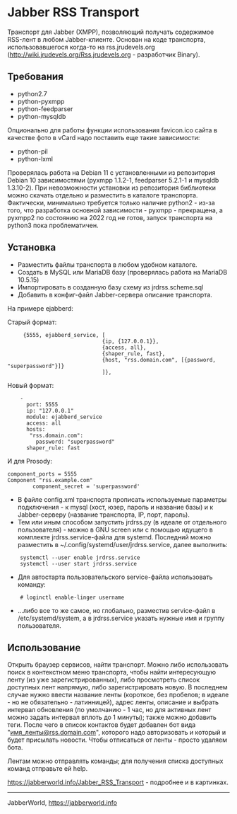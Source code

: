 # Jabber RSS Transport

Транспорт для Jabber (XMPP), позволяющий получать содержимое RSS-лент в любом Jabber-клиенте. Основан на коде транспорта, использовавшегося когда-то на rss.jrudevels.org (http://wiki.jrudevels.org/Rss.jrudevels.org - разработчик Binary).

## Требования

* python2.7
* python-pyxmpp
* python-feedparser
* python-mysqldb

Опционально для работы функции использования favicon.ico сайта в качестве фото в vCard надо поставить еще такие зависимости:

* python-pil
* python-lxml

Проверялась работа на Debian 11 с установленными из репозитория Debian 10 зависимостями (pyxmpp 1.1.2-1, feedparser 5.2.1-1 и mysqldb 1.3.10-2). При невозможности установки из репозитория библиотеки можно скачать отдельно и разместить в каталоге транспорта. Фактически, минимально требуется только наличие python2 - из-за того, что разработка основной зависимости - pyxmpp - прекращена, а pyxmpp2 по состоянию на 2022 год не готов, запуск транспорта на python3 пока проблематичен.

## Установка

* Разместить файлы транспорта в любом удобном каталоге.
* Создать в MySQL или MariaDB базу (проверялась работа на MariaDB 10.5.15)
* Импортировать в созданную базу схему из jrdrss.scheme.sql
* Добавить в конфиг-файл Jabber-сервера описание транспорта.

На примере ejabberd:

Старый формат:
```
     {5555, ejabberd_service, [
                              {ip, {127.0.0.1}},
                              {access, all},
                              {shaper_rule, fast},
                              {host, "rss.domain.com", [{password, "superpassword"}]}
                              ]},
```
 Новый формат:
```
    -
      port: 5555
      ip: "127.0.0.1"
      module: ejabberd_service
      access: all
      hosts:
       "rss.domain.com":
         password: "superpassword"
      shaper_rule: fast
```

И для Prosody:
```
component_ports = 5555
Component "rss.example.com"
        component_secret = 'superpassword'
```


* В файле config.xml транспорта прописать используемые параметры подключения - к mysql (хост, юзер, пароль и название базы) и к Jabber-серверу (название транспорта, IP, порт, пароль).
* Тем или иным способом запустить jrdrss.py (в идеале от отдельного пользователя) - можно в GNU screen или с помощью идущего в комплекте jrdrss.service-файла для systemd. Последний можно разместить в ~/.config/systemd/user/jrdrss.service, далее выполнить:
```
    systemctl --user enable jrdrss.service
    systemctl --user start jrdrss.service
```
* Для автостарта пользовательского service-файла использовать команду:
```
    # loginctl enable-linger username
```
* ...либо все то же самое, но глобально, разместив service-файл в /etc/systemd/system, а в jrdrss.service указать нужные имя и группу пользователя.

## Использование

Открыть браузер сервисов, найти транспорт. Можно либо использовать поиск в контекстном меню транспорта, чтобы найти интересующую ленту (из уже зарегистрированных), либо просмотреть список доступных лент напрямую, либо зарегистрировать новую. В последнем случае нужно ввести название ленты (короткое, без пробелов; в идеале - но не обязательно - латинницей), адрес ленты, описание и выбрать интервал обновления (по умолчанию - 1 час, но для активных лент можно задать интервал вплоть до 1 минуты); также можно добавить теги. После чего в список контактов будет добавлен бот вида "имя_ленты@rss.domain.com", которого надо авторизовать и который и будет присылать новости. Чтобы отписаться от ленты - просто удаляем бота.

Лентам можно отправлять команды; для получения списка доступных команд отправьте ей help.

https://jabberworld.info/Jabber_RSS_Transport - подробнее и в картинках.

----

JabberWorld, https://jabberworld.info
